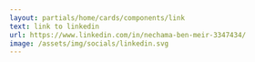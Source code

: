 ```yaml
---
layout: partials/home/cards/components/link
text: link to linkedin
url: https://www.linkedin.com/in/nechama-ben-meir-3347434/
image: /assets/img/socials/linkedin.svg
---
```

